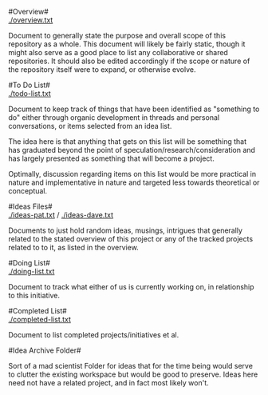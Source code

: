 #Overview#<br />
[./overview.txt](overview.txt)

Document to generally state the purpose and overall scope of this repository as 
a whole.  This document will likely be fairly static, though it might also serve
as a good place to list any collaborative or shared repositories.  It should also 
be edited accordingly if the scope or nature of the repository itself were to
expand, or otherwise evolve.


#To Do List#<br />
[./todo-list.txt](todo-list.txt)

Document to keep track of things that have been identified as "something to do" either 
through organic development in threads and personal conversations, or items selected
from an idea list.

The idea here is that anything that gets on this list will be something that has
graduated beyond the point of speculation/research/consideration and has largely
presented as something that will become a project.

Optimally, discussion regarding items on this list would be more practical in
nature and implementative in nature and targeted less towards theoretical or 
conceptual.


#Ideas Files#<br />
[./ideas-pat.txt](ideas-pat.txt) / [./ideas-dave.txt](ideas-dave.txt)

Documents to just hold random ideas, musings, intrigues that generally related 
to the stated overview of this project or any of the tracked projects related to
to it, as listed in the overview.


#Doing List#<br />
[./doing-list.txt](doing-list.txt)

Document to track what either of us is currently working on, in relationship to 
this initiative.


#Completed List#<br />
[./completed-list.txt](completed-list.txt)

Document to list completed projects/initiatives et al.


#Idea Archive Folder#<br />

Sort of a mad scientist Folder for ideas that for the time being would serve to
clutter the existing workspace but would be good to preserve.  Ideas here need not 
have a related project, and in fact most likely won't.
